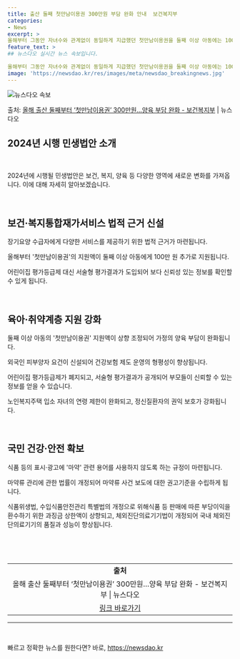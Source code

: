 ```yaml
---
title: 출산 둘째 첫만남이용권 300만원 부담 완화 안내  보건복지부
categories:
- News
excerpt: >
올해부터 그동안 자녀수와 관계없이 동일하게 지급했던 첫만남이용권을 둘째 이상 아동에는 100만 원 더 지원한…
feature_text: >
## 뉴스다오 실시간 뉴스 속보입니다.

올해부터 그동안 자녀수와 관계없이 동일하게 지급했던 첫만남이용권을 둘째 이상 아동에는 100만 원 더 지원한…
image: 'https://newsdao.kr/res/images/meta/newsdao_breakingnews.jpg'
---
```


![뉴스다오 속보](https://newsdao.kr/res/images/meta/newsdao_breakingnews.jpg)

<p>출처: <a href="https://newsdao.kr/2984" rel="dofollow">올해 출산 둘째부터 ‘첫만남이용권’ 300만원…양육 부담 완화 - 보건복지부</a> | 뉴스다오</p>

<h2 data-ke-size="size32">2024년 시행 민생법안 소개</h2>
<p data-ke-size="size16">&nbsp;</p>
2024년에 시행될 민생법안은 보건, 복지, 양육 등 다양한 영역에 새로운 변화를 가져옵니다. 이에 대해 자세히 알아보겠습니다.
<p data-ke-size="size16">&nbsp;</p>
<h2 data-ke-size="size26">보건·복지통합재가서비스 법적 근거 신설</h2>
<p data-ke-size="size16">장기요양 수급자에게 다양한 서비스를 제공하기 위한 법적 근거가 마련됩니다. </p>
<p data-ke-size="size16">올해부터 '첫만남이용권'의 지원액이 둘째 이상 아동에게 100만 원 추가로 지원됩니다.</p>
<p data-ke-size="size16">어린이집 평가등급제 대신 서술형 평가결과가 도입되어 보다 신뢰성 있는 정보를 확인할 수 있게 됩니다.</p>
<p data-ke-size="size16">&nbsp;</p>
<h2 data-ke-size="size26">육아·취약계층 지원 강화</h2>
<p data-ke-size="size16">둘째 이상 아동의 '첫만남이용권' 지원액이 상향 조정되어 가정의 양육 부담이 완화됩니다.</p>
<p data-ke-size="size16">외국인 피부양자 요건이 신설되어 건강보험 제도 운영의 형평성이 향상됩니다.</p>
<p data-ke-size="size16">어린이집 평가등급제가 폐지되고, 서술형 평가결과가 공개되어 부모들이 신뢰할 수 있는 정보를 얻을 수 있습니다.</p>
<p data-ke-size="size16">노인복지주택 입소 자녀의 연령 제한이 완화되고, 정신질환자의 권익 보호가 강화됩니다.</p>
<p data-ke-size="size16">&nbsp;</p>
<h2 data-ke-size="size26">국민 건강·안전 확보</h2>
<p data-ke-size="size16">식품 등의 표시·광고에 '마약' 관련 용어를 사용하지 않도록 하는 규정이 마련됩니다.</p>
<p data-ke-size="size16">마약류 관리에 관한 법률이 개정되어 마약류 사건 보도에 대한 권고기준을 수립하게 됩니다.</p>
<p data-ke-size="size16">식품위생법, 수입식품안전관리 특별법의 개정으로 위해식품 등 판매에 따른 부당이익을 환수하기 위한 과징금 상한액이 상향되고, 체외진단의료기기법이 개정되어 국내 체외진단의료기기의 품질과 성능이 향상됩니다.</p>
<p data-ke-size="size16">&nbsp;</p>
<p data-ke-size="size16">&nbsp;</p>
<table>
	<tbody>
		<tr>
			<td style="text-align: center; height: 17px;"><b>출처</b></td>
		</tr>
		<tr>
			<td style="text-align: center; height: 17px;">올해 출산 둘째부터 ‘첫만남이용권’ 300만원…양육 부담 완화 - 보건복지부 | 뉴스다오</td>
		</tr>
		<tr>
			<td style="text-align: center; height: 17px;"><a href="https://newsdao.kr/2984">링크 바로가기</a></td>
		</tr>
	</tbody>
</table>
<hr>
<p data-ke-size="size16">&nbsp;</p> 

빠르고 정확한 뉴스를 원한다면? 바로, <a href="https://newsdao.kr" rel="dofollow">https://newsdao.kr</a>


    
